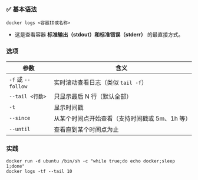 ### ✅ 基本语法
```
docker logs <容器ID或名称>
```
- 这是查看容器 **标准输出（stdout）和标准错误（stderr）** 的最直接方式。

### 选项
| 参数                | 含义                         |
| ----------------- | -------------------------- |
| `-f` 或 `--follow` | 实时滚动查看日志（类似 `tail -f`）     |
| `--tail <行数>`     | 只显示最后 N 行（默认全部）            |
| `-t`              | 显示时间戳                      |
| `--since`         | 从某个时间点开始查看（支持时间戳或 5m、1h 等） |
| `--until`         | 查看直到某个时间点为止                |

### 实践
```
docker run -d ubuntu /bin/sh -c "while true;do echo docker;sleep 1;done"
docker logs -tf --tail 10 
```